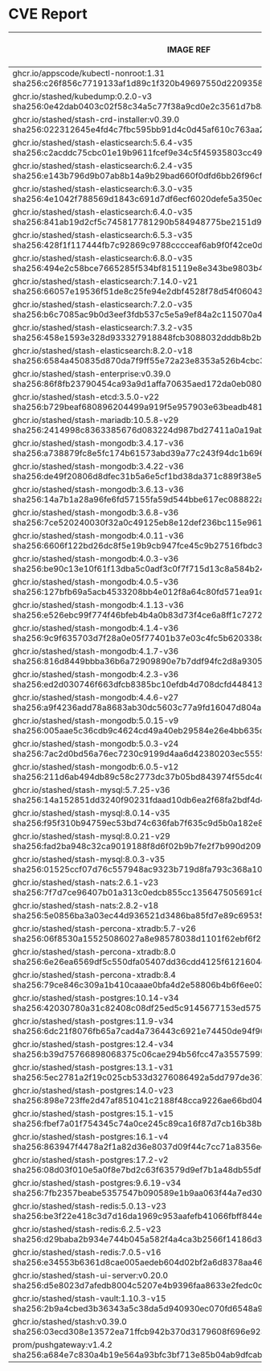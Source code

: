 # CVE Report
|                                                         IMAGE REF                                                         |      OS       | CRITICAL<BR>(OS, OTHER) | HIGH<BR>(OS, OTHER) | MEDIUM<BR>(OS, OTHER) | LOW<BR>(OS, OTHER) | UNKNOWN<BR>(OS, OTHER) |
|---------------------------------------------------------------------------------------------------------------------------|---------------|-------------------------|---------------------|-----------------------|--------------------|------------------------|
| ghcr.io/appscode/kubectl-nonroot:1.31<br>sha256:c26f856c7719133af1d89c1f320b49697550d2209358a3e79c1c12950f7047c3          |               | 0, 0                    | 0, 1                | 0, 0                  | 0, 0               | 0, 0                   |
| ghcr.io/stashed/kubedump:0.2.0-v3<br>sha256:0e42dab0403c02f58c34a5c77f38a9cd0e2c3561d7b8ab1374b122a2dada787e              |               | 0, 1                    | 0, 1                | 0, 3                  | 0, 0               | 0, 0                   |
| ghcr.io/stashed/stash-crd-installer:v0.39.0<br>sha256:022312645e4fd4c7fbc595bb91d4c0d45af610c763aa229c3489db5ad367e50d    | debian 12.9   | 0, 0                    | 0, 0                | 0, 0                  | 0, 0               | 0, 0                   |
| ghcr.io/stashed/stash-elasticsearch:5.6.4-v35<br>sha256:c2acddc75cbc01e19b9611fcef9e34c5f45935803cc49491608ee60807129b1b  | alpine 3.17.3 | 0, 1                    | **2**, 8            | 38, 13                | 4, 1               | 2, 0                   |
| ghcr.io/stashed/stash-elasticsearch:6.2.4-v35<br>sha256:e143b796d9b07ab8b14a9b29bad660f0dfd6bb26f96cfd1983bfbad375b87068  | alpine 3.17.3 | 0, 1                    | **2**, 8            | 38, 13                | 4, 1               | 2, 0                   |
| ghcr.io/stashed/stash-elasticsearch:6.3.0-v35<br>sha256:4e1042f788569d1843c691d7df6ecf6020defe5a350ec2cb4154f1ac74ac8227  | alpine 3.17.3 | 0, 1                    | **2**, 8            | 38, 13                | 4, 1               | 2, 0                   |
| ghcr.io/stashed/stash-elasticsearch:6.4.0-v35<br>sha256:841ab19d2cf5c745817781290b584948775be2151d99aa7fcfcb0c00ac445154  | alpine 3.17.3 | 0, 1                    | **2**, 8            | 38, 13                | 4, 1               | 2, 0                   |
| ghcr.io/stashed/stash-elasticsearch:6.5.3-v35<br>sha256:428f1f117444fb7c92869c9788cccceaf6ab9f0f42ce0d23f1d8e89646a55e68  | alpine 3.17.3 | 0, 1                    | **2**, 8            | 38, 13                | 4, 1               | 2, 0                   |
| ghcr.io/stashed/stash-elasticsearch:6.8.0-v35<br>sha256:494e2c58bce7665285f534bf815119e8e343be9803b40a4050d8919ff01fb71d  | alpine 3.17.3 | 0, 1                    | **2**, 8            | 38, 13                | 4, 1               | 2, 0                   |
| ghcr.io/stashed/stash-elasticsearch:7.14.0-v21<br>sha256:66057e19536f51de8c25fe94e2dbf4528f78d54f060433c2180ba380fc7e8c5f | alpine 3.18.3 | 0, 1                    | **2**, 5            | 32, 11                | 6, 1               | 4, 0                   |
| ghcr.io/stashed/stash-elasticsearch:7.2.0-v35<br>sha256:b6c7085ac9b0d3eef3fdb537c5e5a9ef84a2c115070a40d520309ff3f55696a9  | alpine 3.17.3 | 0, 1                    | **2**, 8            | 38, 13                | 4, 1               | 2, 0                   |
| ghcr.io/stashed/stash-elasticsearch:7.3.2-v35<br>sha256:458e1593e328d933327918848fcb3088032dddb8b2b575b1cc9f7076f02e8fa5  | alpine 3.17.3 | 0, 1                    | **2**, 8            | 38, 13                | 4, 1               | 2, 0                   |
| ghcr.io/stashed/stash-elasticsearch:8.2.0-v18<br>sha256:6584a450835d870da7f9ff55e72a23e8353a526b4cbc3901991ef6185470e9e4  | alpine 3.18.3 | 0, 1                    | **2**, 4            | 32, 11                | 6, 1               | 4, 0                   |
| ghcr.io/stashed/stash-enterprise:v0.39.0<br>sha256:86f8fb23790454ca93a9d1affa70635aed172da0eb08038a0a6eab8f0187ab66       |               | 0, 1                    | 0, 1                | 0, 4                  | 0, 0               | 0, 0                   |
| ghcr.io/stashed/stash-etcd:3.5.0-v22<br>sha256:b729beaf680896204499a919f5e957903e63beadb4814827e78dafba43968922           | debian 10.7   | **14**, 16              | **27**, 166         | 25, 117               | 5, 3               | 2, 0                   |
| ghcr.io/stashed/stash-mariadb:10.5.8-v29<br>sha256:2414998c8363385676d083224d987bd27411a0a19ab8358c28fbe00f6e84f1f6       | ubuntu 20.04  | 0, 5                    | **9**, 45           | 634, 36               | 98, 1              | 0, 0                   |
| ghcr.io/stashed/stash-mongodb:3.4.17-v36<br>sha256:a738879fc8e5fc174b61573abd39a77c243f94dc1b696bf134ac357a8b36f6ba       | debian 8.11   | **4**, 1                | **35**, 2           | 32, 8                 | 7, 0               | 13, 0                  |
| ghcr.io/stashed/stash-mongodb:3.4.22-v36<br>sha256:de49f20806d8dfec31b5a6e5cf1bd38da371c889f38e531115f3103106d2ff43       | ubuntu 16.04  | 0, 1                    | **2**, 2            | 34, 8                 | 48, 0              | 0, 0                   |
| ghcr.io/stashed/stash-mongodb:3.6.13-v36<br>sha256:14a7b1a28a96fe6fd57155fa59d544bbe617ec088822a143cc3fe7782b2d3e01       | ubuntu 16.04  | 0, 1                    | **2**, 2            | 34, 8                 | 48, 0              | 0, 0                   |
| ghcr.io/stashed/stash-mongodb:3.6.8-v36<br>sha256:7ce520240030f32a0c49125eb8e12def236bc115e961b4197f6560203df9711b        | debian 9.5    | **18**, 1               | **96**, 2           | 43, 8                 | 25, 0              | 12, 0                  |
| ghcr.io/stashed/stash-mongodb:4.0.11-v36<br>sha256:6606f122bd26dc8f5e19b9cb947fce45c9b27516fbdc3e27d271b7bf4c6cfe88       | ubuntu 16.04  | 0, 1                    | **2**, 2            | 76, 8                 | 54, 0              | 0, 0                   |
| ghcr.io/stashed/stash-mongodb:4.0.3-v36<br>sha256:be90c13e10f61f13dba5c0adf3c0f7f715d13c8a584b2424d14a4c35932d62a8        | ubuntu 16.04  | 0, 1                    | **12**, 2           | 140, 8                | 84, 0              | 0, 0                   |
| ghcr.io/stashed/stash-mongodb:4.0.5-v36<br>sha256:127bfb69a5acb4533208bb4e012f8a64c80fd571ea91c68be6a2687070520f6a        | ubuntu 16.04  | 0, 1                    | **2**, 2            | 99, 8                 | 65, 0              | 0, 0                   |
| ghcr.io/stashed/stash-mongodb:4.1.13-v36<br>sha256:e526ebc99f774f46bfeb4b4a0b83d73f4ce6a8ff1c7272e496d2aed7ed5cc6ca       | ubuntu 18.04  | 0, 1                    | **15**, 2           | 261, 8                | 163, 0             | 0, 0                   |
| ghcr.io/stashed/stash-mongodb:4.1.4-v36<br>sha256:9c9f635703d7f28a0e05f77401b37e03c4fc5b620338c1a0ad8b2398372ebd15        | ubuntu 16.04  | 0, 1                    | **12**, 2           | 140, 8                | 84, 0              | 0, 0                   |
| ghcr.io/stashed/stash-mongodb:4.1.7-v36<br>sha256:816d8449bbba36b6a72909890e7b7ddf94fc2d8a93057d0e213b6a920bb952fd        | ubuntu 16.04  | 0, 1                    | **2**, 2            | 99, 8                 | 65, 0              | 0, 0                   |
| ghcr.io/stashed/stash-mongodb:4.2.3-v36<br>sha256:ed2d030746f663dfcb8385bc10efdb4d708dcfd448413438b35c78890d83ca95        | ubuntu 18.04  | 0, 1                    | **15**, 2           | 229, 8                | 149, 0             | 0, 0                   |
| ghcr.io/stashed/stash-mongodb:4.4.6-v27<br>sha256:a9f4236add78a8683ab30dc5603c77a9fd16047d804ab1aff37220026ffc639f        | ubuntu 18.04  | 0, 5                    | **11**, 46          | 163, 41               | 101, 1             | 0, 0                   |
| ghcr.io/stashed/stash-mongodb:5.0.15-v9<br>sha256:005aae5c36cdb9c4624cd49a40eb29584e26e4bb635c983402ac8e65905cdd40        | ubuntu 20.04  | 0, 5                    | **8**, 46           | 227, 41               | 98, 1              | 0, 0                   |
| ghcr.io/stashed/stash-mongodb:5.0.3-v24<br>sha256:7ac2d0bd56a76ec7230c9199d4aa6d42380203ec555501bc1bd4b256dd83fd78        | ubuntu 20.04  | 0, 5                    | **8**, 46           | 227, 41               | 98, 1              | 0, 0                   |
| ghcr.io/stashed/stash-mongodb:6.0.5-v12<br>sha256:211d6ab494db89c58c2773dc37b05bd843974f55dc4024cb308d5b96f9d9a521        | ubuntu 22.04  | 0, 4                    | **4**, 35           | 75, 34                | 46, 2              | 0, 0                   |
| ghcr.io/stashed/stash-mysql:5.7.25-v36<br>sha256:14a152851dd3240f90231fdaad10db6ea2f68fa2bdf4d4e3ffe85e46dfbf9f89         | debian 10.13  | 0, 4                    | **2**, 32           | 6, 26                 | 0, 1               | 0, 0                   |
| ghcr.io/stashed/stash-mysql:8.0.14-v35<br>sha256:f95f310b94759ec53bd74c636fab7f635c9d5b0a182e8925bc98a94d11d74ce7         | debian 9.6    | **12**, 1               | **91**, 1           | 32, 3                 | 21, 0              | 8, 0                   |
| ghcr.io/stashed/stash-mysql:8.0.21-v29<br>sha256:fad2ba948c32ca9019188f8d6f02b9b7fe2f7b990d2098c6c55472e414bec216         | debian 10.6   | **25**, 5               | **103**, 45         | 80, 36                | 5, 1               | 8, 0                   |
| ghcr.io/stashed/stash-mysql:8.0.3-v35<br>sha256:01525ccf07d76c557948ac9323b719d8fa793c368a100858da8a44e1d82e0d0b          | debian 8.10   | **12**, 1               | **58**, 1           | 37, 3                 | 7, 0               | 16, 0                  |
| ghcr.io/stashed/stash-nats:2.6.1-v23<br>sha256:7f7d7ce96407b01a313c0edcb855cc135647505691c8d18d2a29f84052a2fc6a           | debian 12.9   | 0, 5                    | 0, 35               | 2, 30                 | 0, 1               | 0, 0                   |
| ghcr.io/stashed/stash-nats:2.8.2-v18<br>sha256:5e0856ba3a03ec44d936521d3486ba85fd7e89c695358b8f25cbb456b60b3334           | debian 12.9   | 0, 5                    | 0, 35               | 2, 30                 | 0, 1               | 0, 0                   |
| ghcr.io/stashed/stash-percona-xtradb:5.7-v26<br>sha256:06f8530a15525086027a8e98578038d1101f62ebf6f211cd5a0cd4700cef0352   | debian 12.5   | **5**, 5                | **25**, 46          | 40, 39                | 4, 1               | 1, 0                   |
| ghcr.io/stashed/stash-percona-xtradb:8.0<br>sha256:6e26ea6569df5c550dfa05407dd36cdd4125f6121604e14efc20decd8dcb5e7e       | debian 12.9   | 0, 1                    | 0, 1                | 2, 3                  | 0, 0               | 0, 0                   |
| ghcr.io/stashed/stash-percona-xtradb:8.4<br>sha256:79ce846c309a1b410caaae0bfa4d2e58806b4b6f6ee03df50ba73253c8427306       | debian 12.9   | 0, 1                    | 0, 1                | 2, 3                  | 0, 0               | 0, 0                   |
| ghcr.io/stashed/stash-postgres:10.14-v34<br>sha256:42030780a31c82408c08df25ed5c9145677153ed575977d505082f03ce8fec65       | alpine 3.12.1 | **4**, 1                | **40**, 2           | 17, 8                 | 2, 0               | 0, 0                   |
| ghcr.io/stashed/stash-postgres:11.9-v34<br>sha256:6dc21f8076fb65a7cad4a736443c6921e74450de94f9075289fc1f22ca5b1c4a        | alpine 3.12.1 | **4**, 1                | **40**, 2           | 17, 8                 | 2, 0               | 0, 0                   |
| ghcr.io/stashed/stash-postgres:12.4-v34<br>sha256:b39d75766898068375c06cae294b56fcc47a355759929d4daf4d23ce49508814        | alpine 3.12.1 | **4**, 1                | **40**, 2           | 17, 8                 | 2, 0               | 0, 0                   |
| ghcr.io/stashed/stash-postgres:13.1-v31<br>sha256:5ec2781a2f19c025cb533d3276086492a5dd797de367d3dd31eaea3d5cef62b2        | alpine 3.13.1 | **4**, 1                | **45**, 2           | 17, 8                 | 2, 0               | 0, 0                   |
| ghcr.io/stashed/stash-postgres:14.0-v23<br>sha256:898e723ffe2d47af851041c2188f48cca9226ae66bd04f7ae60912277ae42887        | alpine 3.14.2 | **2**, 1                | **40**, 2           | 15, 8                 | 0, 0               | 0, 0                   |
| ghcr.io/stashed/stash-postgres:15.1-v15<br>sha256:fbef7a01f754345c74a0ce245c89ca16f87d7cb16b38b9ce9dbb6fc53aec0f55        | alpine 3.17.1 | **1**, 1                | **20**, 2           | 49, 8                 | 4, 0               | 2, 0                   |
| ghcr.io/stashed/stash-postgres:16.1-v4<br>sha256:863947f4478a2f1a82d36e8037d09f44c7cc71a8356eedac17becbcc7308beef         | alpine 3.19.1 | 0, 1                    | **1**, 2            | 23, 8                 | 4, 0               | 2, 0                   |
| ghcr.io/stashed/stash-postgres:17.2-v2<br>sha256:08d03f010e5a0f8e7bd2c63f63579d9ef7b1a48db55df6ebc60b9afea5287bfd         | alpine 3.21.2 | 0, 4                    | **2**, 32           | 2, 26                 | 0, 1               | 2, 0                   |
| ghcr.io/stashed/stash-postgres:9.6.19-v34<br>sha256:7fb2357beabe5357547b090589e1b9aa063f44a7ed3082a6cd5eda764c57e2cf      | alpine 3.12.1 | **4**, 1                | **40**, 2           | 17, 8                 | 2, 0               | 0, 0                   |
| ghcr.io/stashed/stash-redis:5.0.13-v23<br>sha256:be3f22e418c3d7d16da1969c953aafefb41066fbff844e2aec3d5d4cdb168de2         | debian 11.5   | **5**, 8                | **42**, 73          | 30, 57                | 8, 3               | 1, 0                   |
| ghcr.io/stashed/stash-redis:6.2.5-v23<br>sha256:d29baba2b934e744b045a582f4a4ca3b2566f14186d39ceddebd548ec7b55273          | debian 11.5   | **5**, 8                | **42**, 73          | 30, 57                | 8, 3               | 1, 0                   |
| ghcr.io/stashed/stash-redis:7.0.5-v16<br>sha256:e34553b6361d8cae005aedeb604d02bf2a6d8378aa46319b3954d1dc9c457f77          | debian 11.5   | **5**, 8                | **42**, 73          | 30, 57                | 8, 3               | 1, 0                   |
| ghcr.io/stashed/stash-ui-server:v0.20.0<br>sha256:d5e8023d7afedb8004c5207e4b9396faa8633e2fedc0cc4b6ddd6866696610a4        | debian 12.9   | 0, 0                    | 0, 0                | 0, 0                  | 0, 0               | 0, 0                   |
| ghcr.io/stashed/stash-vault:1.10.3-v15<br>sha256:2b9a4cbed3b36343a5c38da5d940930ec070fd6548a9712ad3c950a073fca8bf         | alpine 3.14.8 | 0, 6                    | **8**, 44           | 4, 43                 | 0, 4               | 0, 0                   |
| ghcr.io/stashed/stash:v0.39.0<br>sha256:03ecd308e13572ea71ffcb942b370d3179608f696e9232fbaae3fcc776f534e7                  |               | 0, 1                    | 0, 1                | 0, 3                  | 0, 1               | 0, 0                   |
| prom/pushgateway:v1.4.2<br>sha256:a684e7c830a4b19e564a93bfc3bf713e85b04ab9dfcab5633c14cbba241f9231                        |               | 0, 5                    | 0, 47               | 0, 33                 | 0, 1               | 0, 0                   |
